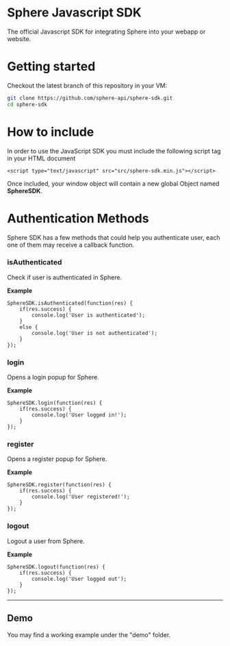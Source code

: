 # Sphere Javascript SDK
The official Javascript SDK for integrating Sphere into your webapp or website.

# Getting started
Checkout the latest branch of this repository in your VM:
```bash
git clone https://github.com/sphere-api/sphere-sdk.git
cd sphere-sdk
```

# How to include
In order to use the JavaScript SDK you must include the following script tag in your HTML document
```
<script type="text/javascript" src="src/sphere-sdk.min.js"></script>
```
Once included, your window object will contain a new global Object named **SphereSDK**.

# Authentication Methods
Sphere SDK has a few methods that could help you authenticate user, each one of them may receive a callback function.

### isAuthenticated
Check if user is authenticated in Sphere.

**Example**
```
SphereSDK.isAuthenticated(function(res) {
    if(res.success) {
        console.log('User is authenticated');
    }
    else {
        console.log('User is not authenticated');
    }
});
```

### login
Opens a login popup for Sphere.

**Example**
```
SphereSDK.login(function(res) {
    if(res.success) {
        console.log('User logged in!');
    }
});
```

### register
Opens a register popup for Sphere.

**Example**
```
SphereSDK.register(function(res) {
    if(res.success) {
        console.log('User registered!');
    }
});
```

### logout
Logout a user from Sphere.

**Example**
```
SphereSDK.logout(function(res) {
    if(res.success) {
        console.log('User logged out');
    }
});
```

---
## Demo
You may find a working example under the "demo" folder.